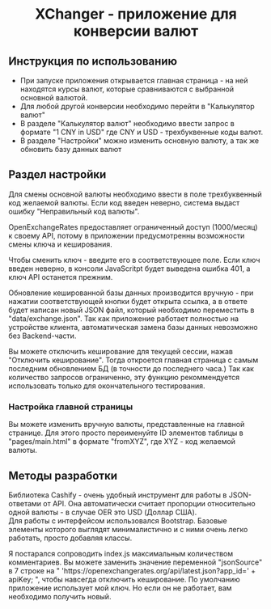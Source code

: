 <h1 align="center">XChanger - приложение для конверсии валют</h1>
<h2>
    Инструкция по использованию
</h2>
<ul>
    <li>При запуске приложения открывается главная страница - на ней находятся курсы валют, которые сравниваются с выбранной основной валютой.</li>
    <li>Для любой другой конверсии необходимо перейти в "Калькулятор валют"</li>
    <li>В разделе "Калькулятор валют" необходимо ввести запрос в формате "1 CNY in USD" где CNY и USD - трехбуквенные коды валют.</li>
    <li>В разделе "Настройки" можно изменить основную валюту, а так же обновить базу данных валют</li>
</ul>
<h2>
    Раздел настройки
</h2>
<p>
    Для смены основной валюты необходимо ввести в поле трехбуквенный код желаемой валюты. Если код введен неверно, система выдаст ошибку "Неправильный код валюты".
</p>
<p>
    OpenExchangeRates предоставляет ограниченный доступ (1000/месяц) к своему API, потому в приложении предусмотренны возможности смены ключа и кеширования.
</p>
<p>
    Чтобы сменить ключ - введите его в соответствующее поле. Если ключ введен неверно, в консоли JavaScritpt будет выведена ошибка 401, а ключ API останется прежним.
</p>
<p>
    Обновление кешированной базы данных производится вручную - при нажатии соответствующей кнопки будет открыта ссылка, а в ответе будет написан новый JSON файл, который необходимо
    переместить в "data/exchange.json". Так как приложение работает полностью на устройстве клиента, автоматическая замена базы данных невозможно без Backend-части.
</p>
<p>
    Вы можете отключить кеширование для текущей сессии, нажав "Отключить кеширование". Тогда откроется главная страница с самым последним обновлением БД (в точности до последнего часа.) Так как количество запросов
    ограниченно, эту функцию рекоммендуется использовать только для окончательного тестирования.
</p>
<h3>
    Настройка главной страницы
</h3>
<p>
    Вы можете изменить вручную валюты, представленные на главной странице. Для этого просто переименуйте ID элементов таблицы в "pages/main.html" в формате "fromXYZ", где XYZ - код желаемой валюты.
</p>
<h2>
    Методы разработки
</h2>
<p>
    Библиотека Cashify - очень удобный инструмент для работы в JSON-ответами от API. Она автоматически считает пропорции относительно одной валюты - в случае OER это USD (Доллар США). <br>
    Для работы с интерфейсом использовался Bootstrap. Базовые элементы которого выглядят минималистично и с ними очень легко работать, просто добавляя классы.
</p>
<p>
    Я постарался сопроводить index.js максимальным количеством комментариев. Вы можете заменить значение переменной "jsonSource" в 7 строке на " 'https://openexchangerates.org/api/latest.json?app_id=' + apiKey; ", чтобы навсегда отключить кеширование.
    По умолчанию приложение использует мой ключ. Но если он не работает, вам необходимо получить новый.
</p>
